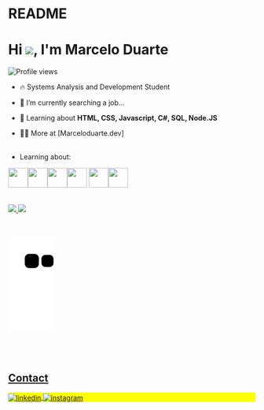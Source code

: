 # README

<h1 align="left">Hi <img src="https://raw.githubusercontent.com/kaueMarques/kaueMarques/master/hi.gif" height="30px">, I'm Marcelo Duarte</h1>
<p align="left"> <img src="https://komarev.com/ghpvc/?username=Marcelo1304&color=blue" alt="Profile views" /> </p>

- 🔥 Systems Analysis and Development Student

- 🔭 I’m currently searching a job...

- 💬 Learning about **HTML, CSS, Javascript, C#,  SQL, Node.JS**

- 👨‍💻 More at [Marceloduarte.dev]
<br> <br>

- Learning about:

<img src="https://cdn.jsdelivr.net/gh/devicons/devicon/icons/html5/html5-original-wordmark.svg" width="40" height="40"/><img src="https://cdn.jsdelivr.net/gh/devicons/devicon/icons/css3/css3-original-wordmark.svg" width="40" height="40" /><img src="https://cdn.jsdelivr.net/gh/devicons/devicon/icons/javascript/javascript-original.svg" width="40" height="40" /><img src="https://cdn.jsdelivr.net/gh/devicons/devicon/icons/csharp/csharp-original.svg" width="40" height="40" />
<img src="https://cdn.jsdelivr.net/gh/devicons/devicon/icons/postgresql/postgresql-original-wordmark.svg" width="40" height="40" /><img src="https://cdn.jsdelivr.net/gh/devicons/devicon/icons/nodejs/nodejs-original-wordmark.svg" width="40" height="40" />

<br> 

<div>
<a href="https://github.com/Marcelo1304">
<img height="180em" src="https://github-readme-stats.vercel.app/api/top-langs/?username=Marcelo1304&layout=compact&langs_count=7&theme=dracula"/>
<img height="180em" src="https://github-readme-stats.vercel.app/api?username=Marcelo1304&show_icons=true&theme=dracula&incude_all_commits=true&count_private=true"/>
</div>

<br> <br>
![Snake animation](https://github.com/Marcelo1304/Marcelo1304/blob/output/github-contribution-grid-snake.svg)
<!--

<br><br>

## 🛠 &nbsp;Tech Stack

![JavaScript](https://img.shields.io/badge/-JavaScript-05122A?style=flat&logo=javascript)&nbsp;
![Node.js](https://img.shields.io/badge/-Node.js-05122A?style=flat&logo=node.js)&nbsp;
![HTML](https://img.shields.io/badge/-HTML-05122A?style=flat&logo=HTML5)&nbsp;
![CSS](https://img.shields.io/badge/-CSS-05122A?style=flat&logo=CSS3&logoColor=1572B6)&nbsp;
![React](https://img.shields.io/badge/-React-05122A?style=flat&logo=react)&nbsp;
![Git](https://img.shields.io/badge/-Git-05122A?style=flat&logo=git)&nbsp;
![GitHub](https://img.shields.io/badge/-GitHub-05122A?style=flat&logo=github)&nbsp;
![Markdown](https://img.shields.io/badge/-Markdown-05122A?style=flat&logo=markdown)&nbsp;
![Visual Studio Code](https://img.shields.io/badge/-Visual%20Studio%20Code-05122A?style=flat&logo=visual-studio-code&logoColor=007ACC)&nbsp;
![PostgreSQL](https://img.shields.io/badge/-PostgreSQL-05122A?style=flat&logo=postgresql)&nbsp;
![SQLite](https://img.shields.io/badge/-SQLite-05122A?style=flat&logo=sqlite)&nbsp;

<br><br>

## ⚙️ &nbsp;GitHub Analytics

<p align="left">
<img width="530em" src="https://github-readme-stats.vercel.app/api?username=maykbrito&show_icons=true&theme=vision-friendly-dark" alt="maykbrito's stats"/>
<img width="530em" src="https://github-readme-stats.vercel.app/api/top-langs/?username=maykbrito&layout=compact&theme=vision-friendly-dark" alt="maykbrito's most languages"/>
</p>
-->

<br><br>

## Contact

<p align="left" style="background:yellow">
<a href="https://www.linkedin.com/in/marcelo-duarte-5a20091b1" target="_blank">
  <img align="center" src="https://img.shields.io/badge/-Marcelo_Duarte-05122A?style=flat&logo=linkedin" alt="linkedin"/>
</a>
<a href="https://www.instagram.com/_marcelo.duarte_/" target="_blank">
 <img align="center" src="https://img.shields.io/badge/-Marcelo_Duarte-05122A?style=flat&logo=instagram" alt="instagram"/>
</a>

</p>

<!--

<img width="490em" src="https://github-readme-twitter-gazf.vercel.app/api?id=maykbrito&layout=wide&show_reply=off&show_retweet=off" />

 is a ✨ _special_ ✨ repository because its `README.md` (this file) appears on your GitHub profile.

Here are some ideas to get you started:

- 🔭 I’m currently searching a job...
- 🌱 I’m currently learning ...
- 👯 I’m looking to collaborate on ...
- 🤔 I’m looking for help with ...
- 💬 Ask me about ...
- 📫 How to reach me: ...
- 😄 Pronouns: ...
- ⚡ Fun fact: ...
-->
